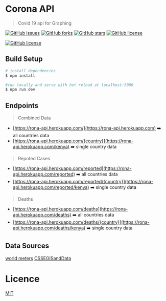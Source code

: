 # Corona API 
> Covid 19 api for Graphing

[![GitHub issues](https://img.shields.io/github/issues/opensource254/corona-api?style=for-the-badge)](https://github.com/opensource254/corona-api/issues) [![GitHub forks](https://img.shields.io/github/forks/opensource254/corona-api?style=for-the-badge)](https://github.com/opensource254/corona-api/network) [![GitHub stars](https://img.shields.io/github/stars/opensource254/corona-api?style=for-the-badge)](https://github.com/opensource254/corona-api/stargazers) [![GitHub license](https://img.shields.io/github/license/opensource254/corona-api?style=for-the-badge)](https://github.com/opensource254/corona-api/blob/master/LICENSE)


[![GitHub license](https://img.shields.io/gitter/room/opensource-254/community?color=brown&style=for-the-badge)](https://gitter.im/opensource-254/community?utm_source=share-link&utm_medium=link&utm_campaign=share-link)


## Build Setup

```bash
# install dependencies
$ npm install

#run locally and serve with hot reload at localhost:5000
$ npm run dev

```

## Endpoints
> Combined Data
* [https://rona-api.herokuapp.com/](https://rona-api.herokuapp.com) ➡️ all countries data
* [https://rona-api.herokuapp.com/{country}](https://rona-api.herokuapp.com/kenya) ➡️ single country data

> Repoted Cases
* [https://rona-api.herokuapp.com/reported](https://rona-api.herokuapp.com/reported) ➡️ all countries data
* [https://rona-api.herokuapp.com/reported/{country}](https://rona-api.herokuapp.com/reported/kenya) ➡️ single country data

> Deaths
* [https://rona-api.herokuapp.com/deaths](https://rona-api.herokuapp.com/deaths) ➡️ all countries data
* [https://rona-api.herokuapp.com/deaths/{country}](https://rona-api.herokuapp.com/deaths/kenya) ➡️ single country data


## Data Sources
[world meters](https://https://www.worldometers.info/coronavirus/)
[CSSEGISandData](https://github.com/CSSEGISandData/COVID-19/tree/master/csse_covid_19_data)






# Licence
[MIT](https://github.com/Opensource-254/corona-api/blob/master/LICENSE)


